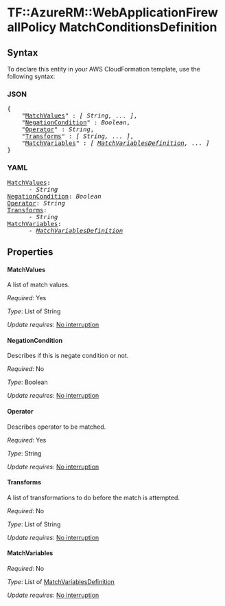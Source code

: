 # TF::AzureRM::WebApplicationFirewallPolicy MatchConditionsDefinition

## Syntax

To declare this entity in your AWS CloudFormation template, use the following syntax:

### JSON

<pre>
{
    "<a href="#matchvalues" title="MatchValues">MatchValues</a>" : <i>[ String, ... ]</i>,
    "<a href="#negationcondition" title="NegationCondition">NegationCondition</a>" : <i>Boolean</i>,
    "<a href="#operator" title="Operator">Operator</a>" : <i>String</i>,
    "<a href="#transforms" title="Transforms">Transforms</a>" : <i>[ String, ... ]</i>,
    "<a href="#matchvariables" title="MatchVariables">MatchVariables</a>" : <i>[ <a href="matchvariablesdefinition.md">MatchVariablesDefinition</a>, ... ]</i>
}
</pre>

### YAML

<pre>
<a href="#matchvalues" title="MatchValues">MatchValues</a>: <i>
      - String</i>
<a href="#negationcondition" title="NegationCondition">NegationCondition</a>: <i>Boolean</i>
<a href="#operator" title="Operator">Operator</a>: <i>String</i>
<a href="#transforms" title="Transforms">Transforms</a>: <i>
      - String</i>
<a href="#matchvariables" title="MatchVariables">MatchVariables</a>: <i>
      - <a href="matchvariablesdefinition.md">MatchVariablesDefinition</a></i>
</pre>

## Properties

#### MatchValues

A list of match values.

_Required_: Yes

_Type_: List of String

_Update requires_: [No interruption](https://docs.aws.amazon.com/AWSCloudFormation/latest/UserGuide/using-cfn-updating-stacks-update-behaviors.html#update-no-interrupt)

#### NegationCondition

Describes if this is negate condition or not.

_Required_: No

_Type_: Boolean

_Update requires_: [No interruption](https://docs.aws.amazon.com/AWSCloudFormation/latest/UserGuide/using-cfn-updating-stacks-update-behaviors.html#update-no-interrupt)

#### Operator

Describes operator to be matched.

_Required_: Yes

_Type_: String

_Update requires_: [No interruption](https://docs.aws.amazon.com/AWSCloudFormation/latest/UserGuide/using-cfn-updating-stacks-update-behaviors.html#update-no-interrupt)

#### Transforms

A list of transformations to do before the match is attempted.

_Required_: No

_Type_: List of String

_Update requires_: [No interruption](https://docs.aws.amazon.com/AWSCloudFormation/latest/UserGuide/using-cfn-updating-stacks-update-behaviors.html#update-no-interrupt)

#### MatchVariables

_Required_: No

_Type_: List of <a href="matchvariablesdefinition.md">MatchVariablesDefinition</a>

_Update requires_: [No interruption](https://docs.aws.amazon.com/AWSCloudFormation/latest/UserGuide/using-cfn-updating-stacks-update-behaviors.html#update-no-interrupt)

